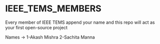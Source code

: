 # IEEE_TEMS_MEMBERS
Every member of IEEE TEMS append your name and this repo will act as your first open-source project

Names ->
1-Akash Mishra
2-Sachita Manna
